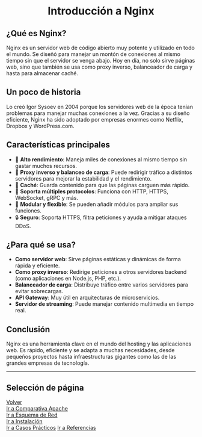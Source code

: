 ### <h1 align="center"> Introducción a Nginx </h1>

## ¿Qué es Nginx?

Nginx es un servidor web de código abierto muy potente y utilizado en todo el mundo. Se diseñó para manejar un montón de conexiones al mismo tiempo sin que el servidor se venga abajo. Hoy en día, no solo sirve páginas web, sino que también se usa como proxy inverso, balanceador de carga y hasta para almacenar caché.

## Un poco de historia

Lo creó Igor Sysoev en 2004 porque los servidores web de la época tenían problemas para manejar muchas conexiones a la vez. Gracias a su diseño eficiente, Nginx ha sido adoptado por empresas enormes como Netflix, Dropbox y WordPress.com.

## Características principales

- 🚀 **Alto rendimiento**: Maneja miles de conexiones al mismo tiempo sin gastar muchos recursos.
- 🔀 **Proxy inverso y balanceo de carga**: Puede redirigir tráfico a distintos servidores para mejorar la estabilidad y el rendimiento.
- 📂 **Caché**: Guarda contenido para que las páginas carguen más rápido.
- 🔗 **Soporta múltiples protocolos**: Funciona con HTTP, HTTPS, WebSocket, gRPC y más.
- 🔧 **Modular y flexible**: Se pueden añadir módulos para ampliar sus funciones.
- 🔒 **Seguro**: Soporta HTTPS, filtra peticiones y ayuda a mitigar ataques DDoS.

## ¿Para qué se usa?

- **Como servidor web**: Sirve páginas estáticas y dinámicas de forma rápida y eficiente.
- **Como proxy inverso**: Redirige peticiones a otros servidores backend (como aplicaciones en Node.js, PHP, etc.).
- **Balanceador de carga**: Distribuye tráfico entre varios servidores para evitar sobrecargas.
- **API Gateway**: Muy útil en arquitecturas de microservicios.
- **Servidor de streaming**: Puede manejar contenido multimedia en tiempo real.

## Conclusión

Nginx es una herramienta clave en el mundo del hosting y las aplicaciones web. Es rápido, eficiente y se adapta a muchas necesidades, desde pequeños proyectos hasta infraestructuras gigantes como las de las grandes empresas de tecnología.

---

## Selección de página 
[Volver](./README.md)  
[Ir a Comparativa Apache](./Comparativa.md)  
[Ir a Esquema de Red](./Esquema-red.md)  
[Ir a Instalación](./Instalacion.md)  
[Ir a Casos Prácticos](./Casos-practicos.md) 
[Ir a Referencias](./Referencias.md)  
